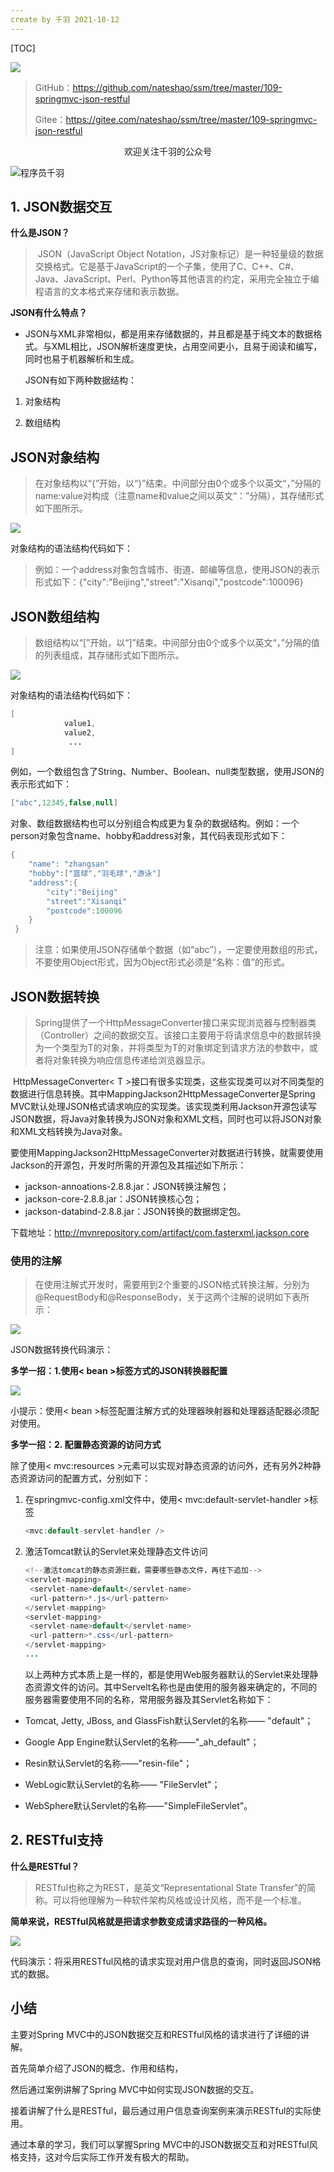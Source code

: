 ```yaml
---
create by 千羽 2021-10-12
---
```


[TOC]



![](http://mmbiz.qpic.cn/sz_mmbiz_jpg/icHiblwB4HdHyCZQw1PfUuyYBtc0V0CyhKHzQdvX9ZNOpAEiaTEeSsR7iblyRTZK3VBO7ibVQ4RK3ZeTHFrssq4Z3RQ/0?wx_fmt=jpeg)

> GitHub：https://github.com/nateshao/ssm/tree/master/109-springmvc-json-restful
>
> Gitee：https://gitee.com/nateshao/ssm/tree/master/109-springmvc-json-restful

<center>欢迎关注千羽的公众号</center>

![程序员千羽](https://gitee.com/nateshao/images/raw/master/img/20211021102040.jpg)





## 1. JSON数据交互 

**什么是JSON？**

> ​    JSON（JavaScript Object Notation，JS对象标记）是一种轻量级的数据交换格式。它是基于JavaScript的一个子集，使用了C、C++、C#、Java、JavaScript、Perl、Python等其他语言的约定，采用完全独立于编程语言的文本格式来存储和表示数据。 

**JSON有什么特点？**

- JSON与XML非常相似，都是用来存储数据的，并且都是基于纯文本的数据格式。与XML相比，JSON解析速度更快，占用空间更小，且易于阅读和编写，同时也易于机器解析和生成。

   JSON有如下两种数据结构：

1. 对象结构

2. 数组结构

   

## JSON对象结构

>  在对象结构以“{”开始，以“}”结束。中间部分由0个或多个以英文“，”分隔的name:value对构成（注意name和value之间以英文“：”分隔），其存储形式如下图所示。

![](https://gitee.com/nateshao/images/raw/master/img/20211019223948.png)

  对象结构的语法结构代码如下：

>例如：一个address对象包含城市、街道、邮编等信息，使用JSON的表示形式如下：{"city":"Beijing","street":"Xisanqi","postcode":100096}

## JSON数组结构

>  数组结构以“[”开始，以“]”结束。中间部分由0个或多个以英文“，”分隔的值的列表组成，其存储形式如下图所示。

![](https://gitee.com/nateshao/images/raw/master/img/20211019224013.png)

  对象结构的语法结构代码如下：

```java
[
            value1,
            value2,
             ...
]
```

  例如，一个数组包含了String、Number、Boolean、null类型数据，使用JSON的表示形式如下：

```java
["abc",12345,false,null]
```

对象、数组数据结构也可以分别组合构成更为复杂的数据结构。例如：一个person对象包含name、hobby和address对象，其代码表现形式如下：

```java
{
    "name": "zhangsan"
    "hobby":["篮球","羽毛球","游泳"]
    "address":{
        "city":"Beijing"
        "street":"Xisanqi"
        "postcode":100096
    }
 }
```

>  注意：如果使用JSON存储单个数据（如“abc”），一定要使用数组的形式，不要使用Object形式，因为Object形式必须是“名称：值”的形式。

## JSON数据转换

>    Spring提供了一个HttpMessageConverter<T>接口来实现浏览器与控制器类（Controller）之间的数据交互。该接口主要用于将请求信息中的数据转换为一个类型为T的对象，并将类型为T的对象绑定到请求方法的参数中，或者将对象转换为响应信息传递给浏览器显示。

​    HttpMessageConverter< T >接口有很多实现类，这些实现类可以对不同类型的数据进行信息转换。其中MappingJackson2HttpMessageConverter是Spring MVC默认处理JSON格式请求响应的实现类。该实现类利用Jackson开源包读写JSON数据，将Java对象转换为JSON对象和XML文档，同时也可以将JSON对象和XML文档转换为Java对象。

   要使用MappingJackson2HttpMessageConverter对数据进行转换，就需要使用Jackson的开源包，开发时所需的开源包及其描述如下所示：

- jackson-annoations-2.8.8.jar：JSON转换注解包；
- jackson-core-2.8.8.jar：JSON转换核心包；
- jackson-databind-2.8.8.jar：JSON转换的数据绑定包。

下载地址：http://mvnrepository.com/artifact/com.fasterxml.jackson.core

### 使用的注解

>   在使用注解式开发时，需要用到2个重要的JSON格式转换注解，分别为@RequestBody和@ResponseBody，关于这两个注解的说明如下表所示：

![](https://gitee.com/nateshao/images/raw/master/img/20211019224437.png)

JSON数据转换代码演示：





**多学一招：1.使用< bean >标签方式的JSON转换器配置**

![](https://gitee.com/nateshao/images/raw/master/img/20211019224645.png)

小提示：使用< bean >标签配置注解方式的处理器映射器和处理器适配器必须配对使用。

**多学一招：2. 配置静态资源的访问方式**

除了使用< mvc:resources >元素可以实现对静态资源的访问外，还有另外2种静态资源访问的配置方式，分别如下：

1. 在springmvc-config.xml文件中，使用< mvc:default-servlet-handler >标签

   ```java
   <mvc:default-servlet-handler />
   ```

2. 激活Tomcat默认的Servlet来处理静态文件访问

   ```java
   <!--激活tomcat的静态资源拦截，需要哪些静态文件，再往下追加-->
   <servlet-mapping>
   	<servlet-name>default</servlet-name>
   	<url-pattern>*.js</url-pattern>
   </servlet-mapping>
   <servlet-mapping>
   	<servlet-name>default</servlet-name>
   	<url-pattern>*.css</url-pattern>
   </servlet-mapping>
   ...
   ```

   以上两种方式本质上是一样的，都是使用Web服务器默认的Servlet来处理静态资源文件的访问。其中Servelt名称也是由使用的服务器来确定的，不同的服务器需要使用不同的名称，常用服务器及其Servlet名称如下：

- Tomcat, Jetty, JBoss, and GlassFish默认Servlet的名称—— "default"；

- Google App Engine默认Servlet的名称——"_ah_default"；

- Resin默认Servlet的名称——"resin-file"；
- WebLogic默认Servlet的名称—— "FileServlet"；
- WebSphere默认Servlet的名称——"SimpleFileServlet"。

## 2. RESTful支持

**什么是RESTful？**

>    RESTful也称之为REST，是英文“Representational State Transfer”的简称。可以将他理解为一种软件架构风格或设计风格，而不是一个标准。

**简单来说，RESTful风格就是把请求参数变成请求路径的一种风格。**

![](https://gitee.com/nateshao/images/raw/master/img/20211019225212.png)

代码演示：将采用RESTful风格的请求实现对用户信息的查询，同时返回JSON格式的数据。

## 小结

主要对Spring MVC中的JSON数据交互和RESTful风格的请求进行了详细的讲解。

首先简单介绍了JSON的概念、作用和结构，

然后通过案例讲解了Spring MVC中如何实现JSON数据的交互。

接着讲解了什么是RESTful，最后通过用户信息查询案例来演示RESTful的实际使用。

通过本章的学习，我们可以掌握Spring MVC中的JSON数据交互和对RESTful风格支持，这对今后实际工作开发有极大的帮助。









